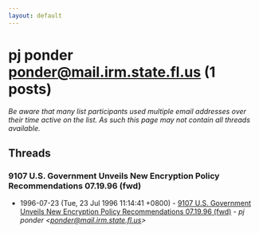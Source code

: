 ```yaml
---
layout: default
---
```


# pj ponder <ponder@mail.irm.state.fl.us> (1 posts)

_Be aware that many list participants used multiple email addresses over their time active on the list. As such this page may not contain all threads available._

## Threads

### 9107 U.S. Government Unveils New Encryption Policy Recommendations 07.19.96 (fwd)
+ 1996-07-23 (Tue, 23 Jul 1996 11:14:41 +0800) - [9107 U.S. Government Unveils New Encryption Policy Recommendations 07.19.96 (fwd)](/archive/1996/07/feaf6e4ac5fdb8ab25e93e30376896857fe2346d3e849aa5af7e52ac9551bc3b) - _pj ponder \<ponder@mail.irm.state.fl.us\>_

